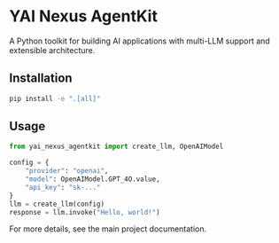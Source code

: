 # YAI Nexus AgentKit

A Python toolkit for building AI applications with multi-LLM support and extensible architecture.

## Installation

```bash
pip install -e ".[all]"
```

## Usage

```python
from yai_nexus_agentkit import create_llm, OpenAIModel

config = {
    "provider": "openai",
    "model": OpenAIModel.GPT_4O.value,
    "api_key": "sk-..."
}
llm = create_llm(config)
response = llm.invoke("Hello, world!")
```

For more details, see the main project documentation.